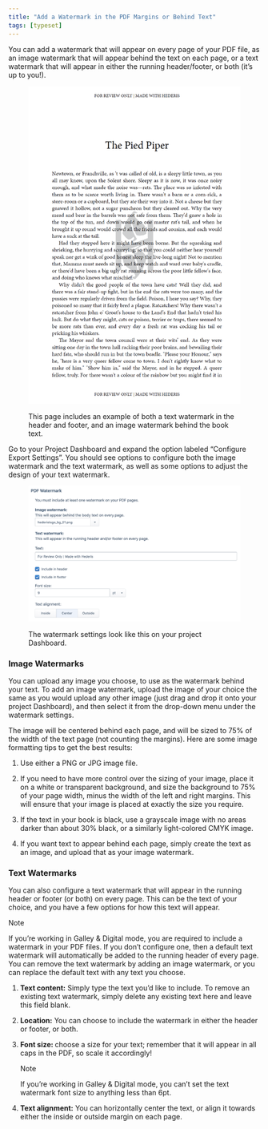 ```yaml
---
title: "Add a Watermark in the PDF Margins or Behind Text"
tags: [typeset]
---
```

 
<html><body><section data-type="chapter" class="hsecchapter" data-hederis-type="hsecchapter" id="add-watermark" data-pi-attrs="id: add-watermark; data-tags: typeset;" role="doc-chapter" data-tags="typeset" data-author-name=" " data-book-title=" " title="Add a Watermark in the PDF Margins or Behind Text"><p class="hblkp" data-hederis-type="hblkp" id="pHpCIf56v">You can add a watermark that will appear on every page of your PDF file, as an image watermark that will appear behind the text on each page, or a text watermark that will appear in either the running header/footer, or both (it&#8217;s up to you!).</p><figure class="hwprfig" data-hederis-type="hwprfig" id="pncRlEMri"><img data-hederis-type="hblkimg" class="hblkimg" id="p41v7GYyb" src="/images/watermark1.png" data-img-src="/images/watermark1.png"/><p class="hblkcaption" data-hederis-type="hblkcaption" id="p5GwwvBHH">This page includes an example of both a text watermark in the header and footer, and an image watermark behind the book text.</p></figure><p class="hblkp" data-hederis-type="hblkp" id="pQzH62pjg">Go to your Project Dashboard and expand the option labeled &#8220;Configure Export Settings&#8221;. You should see options to configure both the image watermark and the text watermark, as well as some options to adjust the design of your text watermark.</p><figure class="hwprfig" data-hederis-type="hwprfig" id="pOCltBVjn"><img data-hederis-type="hblkimg" class="hblkimg" id="pjImhuEKH" src="/images/watermark2.png" data-img-src="/images/watermark2.png"/><p class="hblkcaption" data-hederis-type="hblkcaption" id="p55hLRe6S">The watermark settings look like this on your project Dashboard.</p></figure><section class="hwprsubsection" data-hederis-type="hwprsubsection" id="phUKR7hho" data-type="subsection" title="Image Watermarks"><h1 data-hederis-type="hblktitle" class="hblktitle" id="p0otbnZVL">Image Watermarks</h1><p class="hblkp" data-hederis-type="hblkp" id="pi3TXzrJP">You can upload any image you choose, to use as the watermark behind your text. To add an image watermark, upload the image of your choice the same as you would upload any other image (just drag and drop it onto your project Dashboard), and then select it from the drop-down menu under the watermark settings. </p><p class="hblkp" data-hederis-type="hblkp" id="pZhxUG59w">The image will be centered behind each page, and will be sized to 75% of the width of the text page (not counting the margins). Here are some image formatting tips to get the best results: </p><ol class="hwprnumlist" data-hederis-type="hwprnumlist" id="pWFNUPsQf"><li class="hblkoli" data-hederis-type="hblkoli" id="liq1Nl6kgL"><p class="hblkoli" data-hederis-type="hblklip" id="pDIehCGLQ">Use either a PNG or JPG image file.</p></li><li class="hblkoli" data-hederis-type="hblkoli" id="liSoofNtcc"><p class="hblkoli" data-hederis-type="hblklip" id="pYvvCL4Ha">If you need to have more control over the sizing of your image, place it on a white or transparent background, and size the background to 75% of your page width, minus the width of the left and right margins. This will ensure that your image is placed at exactly the size you require.</p></li><li class="hblkoli" data-hederis-type="hblkoli" id="lizla3hsVs"><p class="hblkoli" data-hederis-type="hblklip" id="pLmaWATS4">If the text in your book is black, use a grayscale image with no areas darker than about 30% black, or a similarly  light-colored CMYK image.</p></li><li class="hblkoli" data-hederis-type="hblkoli" id="liFfTzRSjP"><p class="hblkoli" data-hederis-type="hblklip" id="pPLmbwRuW">If you want text to appear behind each page, simply create the text as an image, and upload that as your image watermark.</p></li></ol></section><section class="hwprsubsection" data-hederis-type="hwprsubsection" id="pqtjRICb2" data-type="subsection" title="Text Watermarks"><h1 data-hederis-type="hblktitle" class="hblktitle" id="pBTUSpvww">Text Watermarks</h1><p class="hblkp" data-hederis-type="hblkp" id="pOrrgJZR3">You can also configure a text watermark that will appear in the running header or footer (or both) on every page. This can be the text of your choice, and you have a few options for how this text will appear.</p><aside class="hwprbox box" data-hederis-type="hwprbox" id="pj5Id0oHf" data-type="sidebar"><p class="hblktype" data-hederis-type="hblktype" id="psuLxd7Nk">Note</p><p class="hblkp" data-hederis-type="hblkp" id="pbIzlDmsG">If you&#8217;re working in Galley &amp; Digital mode, you are required to include a watermark in your PDF files. If you don&#8217;t configure one, then a default text watermark will automatically be added to the running header of every page. You can remove the text watermark by adding an image watermark, or you can replace the default text with any text you choose.</p></aside><ol class="hwprnumlist" data-hederis-type="hwprnumlist" id="p8NqsMTPY"><li class="hblkoli" data-hederis-type="hblkoli" id="lieOo71V7s"><p class="hblkoli" data-hederis-type="hblklip" id="puYivOwqr"><strong data-hederis-type="hspanstrong" id="p6X32Z5gW">Text content:</strong> Simply type the text you&#8217;d like to include. To remove an existing text watermark, simply delete any existing text here and leave this field blank.</p></li><li class="hblkoli" data-hederis-type="hblkoli" id="lifRuNoFAw"><p class="hblkoli" data-hederis-type="hblklip" id="pHzNfQpLY"><strong class="hspanstrong" data-hederis-type="hspanstrong" id="pTlO1Fcgv">Location:</strong> You can choose to include the watermark in either the header or footer, or both.</p></li><li class="hblkoli" data-hederis-type="hblkoli" id="li3qMLCHyN"><p class="hblkoli" data-hederis-type="hblklip" id="pFUYrC8so"><strong class="hspanstrong" data-hederis-type="hspanstrong" id="pOuuOwwgt">Font size: </strong>choose a size for your text; remember that it will appear in all caps in the PDF, so scale it accordingly! </p><aside class="hwprbox box" data-hederis-type="hwprbox" id="pSd9FMC1W" data-type="sidebar"><p class="hblktype" data-hederis-type="hblktype" id="pYHMhCxXl">Note</p><p class="hblkp" data-hederis-type="hblkp" id="pnq7IXeVg">If you&#8217;re working in Galley &amp; Digital mode, you can&#8217;t set the text watermark font size to anything less than 6pt.</p></aside></li><li class="hblkoli" data-hederis-type="hblkoli" id="liXQE2qCdj"><p class="hblkoli" data-hederis-type="hblklip" id="pXpGV6fNI"><strong class="hspanstrong" data-hederis-type="hspanstrong" id="pUjpN45ED">Text alignment:</strong> You can horizontally center the text, or align it towards either the inside or outside margin on each page.</p></li></ol></section></section></body></html>
